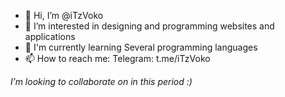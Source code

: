 - 👋 Hi, I’m @iTzVoko
- 👀 I’m interested in designing and programming websites and applications
- 🌱 I'm currently learning Several programming languages
- 📫 How to reach me: Telegram: t.me/iTzVoko


*I’m looking to collaborate on in this period :)*
